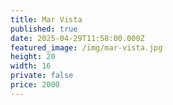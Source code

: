 ```yaml
---
title: Mar Vista
published: true
date: 2025-04-29T11:58:00.000Z
featured_image: /img/mar-vista.jpg
height: 20
width: 16
private: false
price: 2000
---
```

